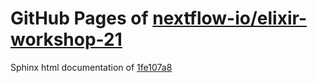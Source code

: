 GitHub Pages of [nextflow-io/elixir-workshop-21](https://github.com/nextflow-io/elixir-workshop-21.git)
===
Sphinx html documentation of [1fe107a8](https://github.com/nextflow-io/elixir-workshop-21/tree/1fe107a873f1790f6dca8184f36ae7af27bb51b5)
